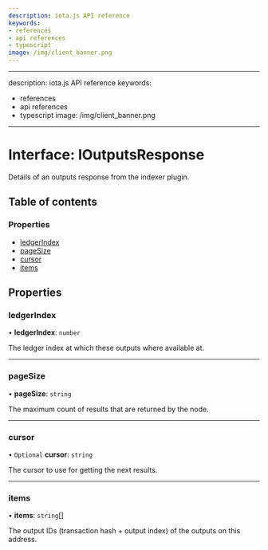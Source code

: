 ```yaml
---
description: iota.js API reference
keywords:
- references
- api references
- typescript
image: /img/client_banner.png
---
```

---
description: iota.js API reference
keywords:
- references
- api references
- typescript
image: /img/client_banner.png
---
# Interface: IOutputsResponse

Details of an outputs response from the indexer plugin.

## Table of contents

### Properties

- [ledgerIndex](IOutputsResponse.md#ledgerindex)
- [pageSize](IOutputsResponse.md#pagesize)
- [cursor](IOutputsResponse.md#cursor)
- [items](IOutputsResponse.md#items)

## Properties

### ledgerIndex

• **ledgerIndex**: `number`

The ledger index at which these outputs where available at.

___

### pageSize

• **pageSize**: `string`

The maximum count of results that are returned by the node.

___

### cursor

• `Optional` **cursor**: `string`

The cursor to use for getting the next results.

___

### items

• **items**: `string`[]

The output IDs (transaction hash + output index) of the outputs on this address.
